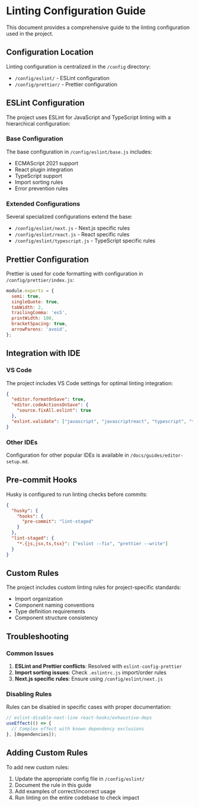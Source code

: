 # Linting Configuration Guide

This document provides a comprehensive guide to the linting configuration used in the project.

## Configuration Location

Linting configuration is centralized in the `/config` directory:

- `/config/eslint/` - ESLint configuration
- `/config/prettier/` - Prettier configuration

## ESLint Configuration

The project uses ESLint for JavaScript and TypeScript linting with a hierarchical configuration:

### Base Configuration

The base configuration in `/config/eslint/base.js` includes:

- ECMAScript 2021 support
- React plugin integration
- TypeScript support
- Import sorting rules
- Error prevention rules

### Extended Configurations

Several specialized configurations extend the base:

- `/config/eslint/next.js` - Next.js specific rules
- `/config/eslint/react.js` - React specific rules
- `/config/eslint/typescript.js` - TypeScript specific rules

## Prettier Configuration

Prettier is used for code formatting with configuration in `/config/prettier/index.js`:

```javascript
module.exports = {
  semi: true,
  singleQuote: true,
  tabWidth: 2,
  trailingComma: 'es5',
  printWidth: 100,
  bracketSpacing: true,
  arrowParens: 'avoid',
};
```

## Integration with IDE

### VS Code

The project includes VS Code settings for optimal linting integration:

```json
{
  "editor.formatOnSave": true,
  "editor.codeActionsOnSave": {
    "source.fixAll.eslint": true
  },
  "eslint.validate": ["javascript", "javascriptreact", "typescript", "typescriptreact"]
}
```

### Other IDEs

Configuration for other popular IDEs is available in `/docs/guides/editor-setup.md`.

## Pre-commit Hooks

Husky is configured to run linting checks before commits:

```json
{
  "husky": {
    "hooks": {
      "pre-commit": "lint-staged"
    }
  },
  "lint-staged": {
    "*.{js,jsx,ts,tsx}": ["eslint --fix", "prettier --write"]
  }
}
```

## Custom Rules

The project includes custom linting rules for project-specific standards:

- Import organization
- Component naming conventions
- Type definition requirements
- Component structure consistency

## Troubleshooting

### Common Issues

1. **ESLint and Prettier conflicts**: Resolved with `eslint-config-prettier`
2. **Import sorting issues**: Check `.eslintrc.js` import/order rules
3. **Next.js specific rules**: Ensure using `/config/eslint/next.js`

### Disabling Rules

Rules can be disabled in specific cases with proper documentation:

```javascript
// eslint-disable-next-line react-hooks/exhaustive-deps
useEffect(() => {
  // Complex effect with known dependency exclusions
}, [dependencies]);
```

## Adding Custom Rules

To add new custom rules:

1. Update the appropriate config file in `/config/eslint/`
2. Document the rule in this guide
3. Add examples of correct/incorrect usage
4. Run linting on the entire codebase to check impact
